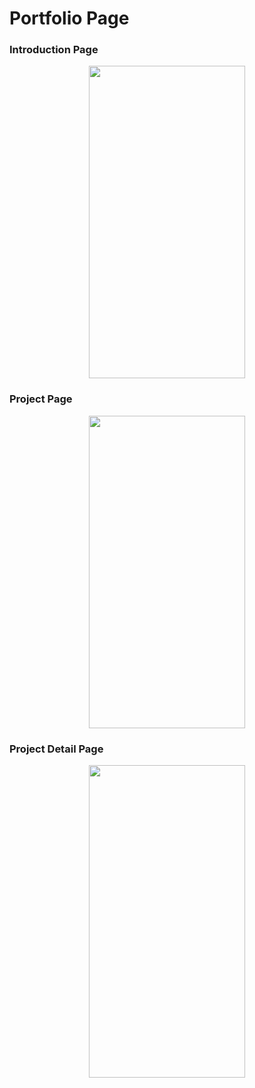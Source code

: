 # Portfolio Page

### Introduction Page
<p align="center">
  <img src="https://user-images.githubusercontent.com/58837611/184556158-edd4df95-0dee-4ffe-841e-7b829550555b.png" width="250" height="500">
</p>

### Project Page
<p align="center">
  <img src="https://user-images.githubusercontent.com/58837611/184556162-09822a37-3838-438e-9785-e8c376e2e62d.png" width="250" height="500">
</p>

### Project Detail Page
<p align="center">
  <img src="https://user-images.githubusercontent.com/58837611/184556167-cea7d71d-d91b-4095-85a3-6668d2681a53.png" width="250" height="500">
</p>
